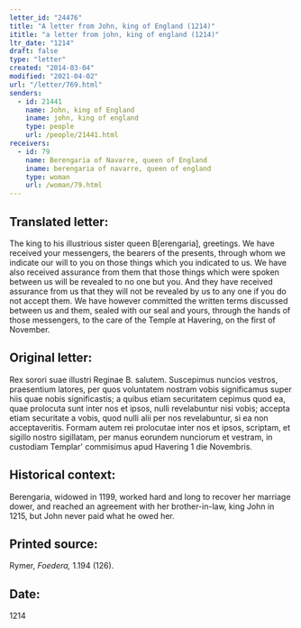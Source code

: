```yaml
---
letter_id: "24476"
title: "A letter from John, king of England (1214)"
ititle: "a letter from john, king of england (1214)"
ltr_date: "1214"
draft: false
type: "letter"
created: "2014-03-04"
modified: "2021-04-02"
url: "/letter/769.html"
senders:
  - id: 21441
    name: John, king of England
    iname: john, king of england
    type: people
    url: /people/21441.html
receivers:
  - id: 79
    name: Berengaria of Navarre, queen of England
    iname: berengaria of navarre, queen of england
    type: woman
    url: /woman/79.html
---
```

<h2> Translated letter:</h2>The king to his illustrious sister queen B[erengaria], greetings.
We have received your messengers, the bearers of the presents, through whom we indicate our will to you on those things which you indicated to us.  We have also received assurance from them that those things which were spoken between us will be revealed to no one but you.  And they have received assurance from us that they will not be revealed by us to any one if you do not accept them.
We have however committed the written terms discussed between us and them, sealed with our seal and yours, through the hands of those messengers, to the care of the Temple at Havering, on the first of November.
<h2 class="mt-4"> Original letter:</h2>Rex sorori suae illustri Reginae B. salutem.  Suscepimus nuncios vestros, praesentium latores, per quos voluntatem nostram vobis significamus super hiis quae nobis significastis; a quibus etiam securitatem cepimus quod ea, quae prolocuta sunt inter nos et ipsos, nulli revelabuntur nisi vobis; accepta etiam securitate a vobis, quod nulli alii per nos revelabuntur, si ea non acceptaveritis.
Formam autem rei prolocutae inter nos et ipsos, scriptam, et sigillo nostro sigillatam, per manus eorundem nunciorum et vestram, in custodiam Templar' commisimus apud Havering 1 die Novembris.
<h2 class="mt-4"> Historical context:</h2>Berengaria, widowed in 1199, worked hard and long to recover her marriage dower, and reached an agreement with her brother-in-law, king John in 1215, but John never paid what he owed her.
<h2 class="mt-4"> Printed source:</h2><p>Rymer, <em>Foedera,</em> 1.194 (126).</p><h2 class="mt-4"> Date:</h2>1214